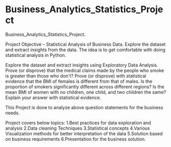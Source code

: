 # Business_Analytics_Statistics_Project
Business_Analytics_Statistics_Project.

Project Objective – Statistical Analysis of Business Data. Explore the dataset and extract insights from the data. The idea is to get comfortable with doing statistical analysis in Python.

Explore the dataset and extract insights using Exploratory Data Analysis. 
Prove (or disprove) that the medical claims made by the people who smoke is greater than those who don't? 
Prove (or disprove) with statistical evidence that the BMI of females is different from that of males. 
Is the proportion of smokers significantly different across different regions? 
Is the mean BMI of women with no children, one child, and two children the same? Explain your answer with statistical evidence.

This Project is done to analyze above question statements for the business needs.

Project covers below topics:
1.Best practices for data exploration and analysis
2.Data cleaning Techniques
3.Statistical concepts
4.Various Visualization methods for better interpretation of the data
5.Solution based on business requirements
6.Presentation for the business solution.


